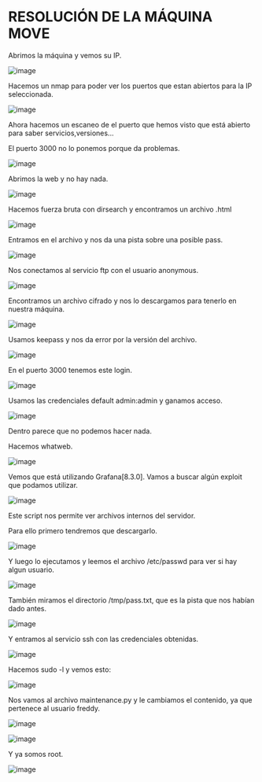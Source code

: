 # RESOLUCIÓN DE LA MÁQUINA MOVE

Abrimos la máquina y vemos su IP.

![image](https://github.com/user-attachments/assets/68a99ae3-62cd-4687-b240-05e734aee63d)

Hacemos un nmap para poder ver los puertos que estan abiertos para la IP seleccionada.

![image](https://github.com/user-attachments/assets/4fe4404b-7ebc-4229-9dba-ae19e8d119e9)

Ahora hacemos un escaneo de el puerto que hemos visto que está abierto para saber servicios,versiones...

El puerto 3000 no lo ponemos porque da problemas.

![image](https://github.com/user-attachments/assets/e4e7e7a6-96f9-463f-97f3-e8eea53ff981)

Abrimos la web y no hay nada.

![image](https://github.com/user-attachments/assets/961af34e-8ce4-415c-ae6a-d54f2fd48e19)

Hacemos fuerza bruta con dirsearch y encontramos un archivo .html

![image](https://github.com/user-attachments/assets/efd0fbbc-f5c9-4ceb-b462-fc9d4c5f051c)

Entramos en el archivo y nos da una pista sobre una posible pass.

![image](https://github.com/user-attachments/assets/22fcb911-d02a-4d5e-9e4f-6830c140ee2c)

Nos conectamos al servicio ftp con el usuario anonymous.

![image](https://github.com/user-attachments/assets/907f4e46-2679-4f30-a468-104ddefaa388)

Encontramos un archivo cifrado y nos lo descargamos para tenerlo en nuestra máquina.

![image](https://github.com/user-attachments/assets/7db0eceb-c0fe-49a3-baa4-7d4b5270617a)

Usamos keepass y nos da error por la versión del archivo.

![image](https://github.com/user-attachments/assets/a605ef08-5d55-40a5-ac48-489068c41028)

En el puerto 3000 tenemos este login.

![image](https://github.com/user-attachments/assets/281e552c-8195-41ce-b42d-161c8a07e83d)

Usamos las credenciales default admin:admin y ganamos acceso.

![image](https://github.com/user-attachments/assets/f08b38fe-a8c6-4f26-8148-665041c54bb7)

Dentro parece que no podemos hacer nada.

Hacemos whatweb.

![image](https://github.com/user-attachments/assets/aa03ac1c-5756-4fdf-83ff-de2b3a89799d)

Vemos que está utilizando Grafana[8.3.0]. Vamos a buscar algún exploit que podamos utilizar.

![image](https://github.com/user-attachments/assets/52064ec4-2477-4362-b78e-6fcce84290dd)

Este script nos permite ver archivos internos del servidor.

Para ello primero tendremos que descargarlo.

![image](https://github.com/user-attachments/assets/c8b0d8dc-9a82-45f5-bfc4-794962394d8a)

Y luego lo ejecutamos y leemos el archivo /etc/passwd para ver si hay algun usuario.

![image](https://github.com/user-attachments/assets/29e5ca66-2024-4000-8529-6efc2161b92f)

También miramos el directorio /tmp/pass.txt, que es la pista que nos habían dado antes.

![image](https://github.com/user-attachments/assets/f10cc466-8c42-4229-a542-bc7227810280)

Y entramos al servicio ssh con las credenciales obtenidas.

![image](https://github.com/user-attachments/assets/6bb7bfc1-7e94-47b8-91c7-4d60a5951ba2)

Hacemos sudo -l y vemos esto: 

![image](https://github.com/user-attachments/assets/bedde4b6-5a74-44ce-95b0-7cb04c8dc2f7)

Nos vamos al archivo maintenance.py y le cambiamos el contenido, ya que pertenece al usuario freddy.

![image](https://github.com/user-attachments/assets/daa60924-1908-4d3c-9605-58f1ab31d7b1)

![image](https://github.com/user-attachments/assets/5882fe67-e94e-440f-a550-54dbdbda64b4)

Y ya somos root.

![image](https://github.com/user-attachments/assets/8396fcf5-d0f4-49ed-bb2b-f6059651fae3)






